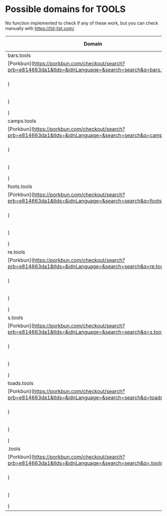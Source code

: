 # Possible domains for TOOLS

No function implemented to check if any of these work, but you can check manually with https://tld-list.com/

| Domain | Porkbun | NameCheap | Google Domains |
|---|---|---|---|
| bars.tools | [Porkbun](https://porkbun.com/checkout/search?prb=e814663da1&tlds=&idnLanguage=&search=search&q=bars.tools) | [Namecheap](https://www.namecheap.com/domains/registration/results/?domain=bars.tools) | [Google](https://domains.google.com/registrar/search?searchTerm=bars.tools) |
| camps.tools | [Porkbun](https://porkbun.com/checkout/search?prb=e814663da1&tlds=&idnLanguage=&search=search&q=camps.tools) | [Namecheap](https://www.namecheap.com/domains/registration/results/?domain=camps.tools) | [Google](https://domains.google.com/registrar/search?searchTerm=camps.tools) |
| foots.tools | [Porkbun](https://porkbun.com/checkout/search?prb=e814663da1&tlds=&idnLanguage=&search=search&q=foots.tools) | [Namecheap](https://www.namecheap.com/domains/registration/results/?domain=foots.tools) | [Google](https://domains.google.com/registrar/search?searchTerm=foots.tools) |
| re.tools | [Porkbun](https://porkbun.com/checkout/search?prb=e814663da1&tlds=&idnLanguage=&search=search&q=re.tools) | [Namecheap](https://www.namecheap.com/domains/registration/results/?domain=re.tools) | [Google](https://domains.google.com/registrar/search?searchTerm=re.tools) |
| s.tools | [Porkbun](https://porkbun.com/checkout/search?prb=e814663da1&tlds=&idnLanguage=&search=search&q=s.tools) | [Namecheap](https://www.namecheap.com/domains/registration/results/?domain=s.tools) | [Google](https://domains.google.com/registrar/search?searchTerm=s.tools) |
| toads.tools | [Porkbun](https://porkbun.com/checkout/search?prb=e814663da1&tlds=&idnLanguage=&search=search&q=toads.tools) | [Namecheap](https://www.namecheap.com/domains/registration/results/?domain=toads.tools) | [Google](https://domains.google.com/registrar/search?searchTerm=toads.tools) |
| .tools | [Porkbun](https://porkbun.com/checkout/search?prb=e814663da1&tlds=&idnLanguage=&search=search&q=.tools) | [Namecheap](https://www.namecheap.com/domains/registration/results/?domain=.tools) | [Google](https://domains.google.com/registrar/search?searchTerm=.tools) |
